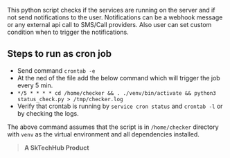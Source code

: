 This python script checks if the services are running on the server and if not send notifications to the user. Notifications can be a webhook message or any external api call to SMS/Call providers. Also user can set custom condition when to trigger the notifications.
## Steps to run as cron job

- Send command `crontab -e`
- At the ned of the file add the below command which will trigger the job every 5 min.
- `*/5 * * * * cd /home/checker && . ./venv/bin/activate && python3 status_check.py > /tmp/checker.log`
- Verify that crontab is running by `service cron status` and `crontab -l` or by checking the logs.

The above command assumes that the script is in `/home/checker` directory with `venv` as the virtual environment and all dependencies installed.

> **A SkTechHub Product**
